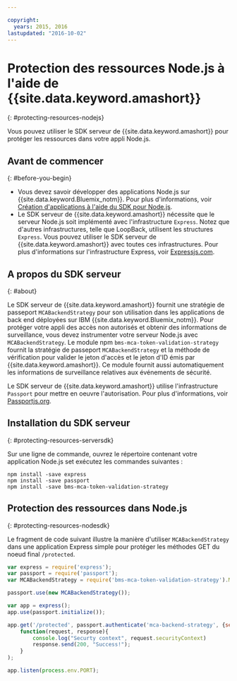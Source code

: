 ```yaml
---

copyright:
  years: 2015, 2016
lastupdated: "2016-10-02"
---
```


# Protection des ressources Node.js à l'aide de {{site.data.keyword.amashort}}
{: #protecting-resources-nodejs}


Vous pouvez utiliser le SDK serveur de {{site.data.keyword.amashort}} pour protéger les ressources dans votre appli Node.js.

## Avant de commencer
{: #before-you-begin}

* Vous devez savoir développer des applications Node.js sur {{site.data.keyword.Bluemix_notm}}. Pour plus d'informations, voir
[Création d'applications à l'aide du SDK pour Node.js](https://console.{DomainName}/docs/runtimes/nodejs/index.html#nodejs_runtime).
* Le SDK serveur de {{site.data.keyword.amashort}} nécessite que le serveur Node.js soit implémenté avec l'infrastructure `Express`. Notez
que d'autres infrastructures, telle que LoopBack, utilisent les structures `Express`. Vous pouvez utiliser le SDK serveur de
{{site.data.keyword.amashort}} avec toutes ces infrastructures. Pour plus d'informations sur l'infrastructure Express,
voir [Expressjs.com](http://expressjs.com/).

## A propos du SDK serveur
{: #about}

Le SDK serveur de {{site.data.keyword.amashort}} fournit une stratégie de passeport `MCABackendStrategy` pour son utilisation
dans les applications de back end déployées sur IBM {{site.data.keyword.Bluemix_notm}}. Pour protéger votre appli des accès non autorisés et obtenir des informations de surveillance, vous devez instrumenter votre serveur Node.js avec `MCABackendStrategy`. Le
module npm `bms-mca-token-validation-strategy` fournit la stratégie de passeport `MCABackendStrategy` et la méthode de
vérification pour valider le jeton d'accès et le jeton d'ID émis par {{site.data.keyword.amashort}}. Ce module fournit aussi automatiquement les informations de surveillance relatives aux événements de sécurité.

Le SDK serveur de {{site.data.keyword.amashort}} utilise l'infrastructure `Passport` pour mettre en oeuvre l'autorisation.  Pour plus d'informations, voir [Passportjs.org](http://passportjs.org/).

## Installation du SDK serveur
{: #protecting-resources-serversdk}

Sur une ligne de commande, ouvrez le répertoire contenant votre application Node.js set exécutez les commandes suivantes :

```
npm install -save express
npm install -save passport
npm install -save bms-mca-token-validation-strategy
```

## Protection des ressources dans Node.js
{: #protecting-resources-nodesdk}

Le fragment de code suivant illustre la manière d'utiliser `MCABackendStrategy` dans une application Express simple pour protéger les méthodes
GET du noeud final `/protected`.

```JavaScript
var express = require('express');
var passport = require('passport');
var MCABackendStrategy = require('bms-mca-token-validation-strategy').MCABackendStrategy;

passport.use(new MCABackendStrategy());

var app = express();
app.use(passport.initialize());

app.get('/protected', passport.authenticate('mca-backend-strategy', {session: false }),
    function(request, response){
		console.log("Securty context", request.securityContext)    
		response.send(200, "Success!");
    }
);

app.listen(process.env.PORT);
```
